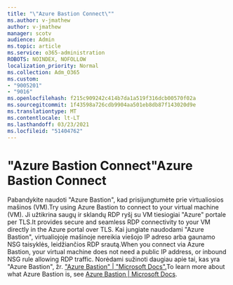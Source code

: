 ```yaml
---
title: "\"Azure Bastion Connect\""
ms.author: v-jmathew
author: v-jmathew
manager: scotv
audience: Admin
ms.topic: article
ms.service: o365-administration
ROBOTS: NOINDEX, NOFOLLOW
localization_priority: Normal
ms.collection: Adm_O365
ms.custom:
- "9005201"
- "9016"
ms.openlocfilehash: f215c909242c414b7da1a519f316dcb00570f02a
ms.sourcegitcommit: 1f43598a726cdb9904aa501eb8db87f143020d9e
ms.translationtype: MT
ms.contentlocale: lt-LT
ms.lasthandoff: 03/23/2021
ms.locfileid: "51404762"
---
```

# <a name="azure-bastion-connect"></a><span data-ttu-id="1dab0-102">"Azure Bastion Connect"</span><span class="sxs-lookup"><span data-stu-id="1dab0-102">Azure Bastion Connect</span></span>

<span data-ttu-id="1dab0-103">Pabandykite naudoti "Azure Bastion", kad prisijungtumėte prie virtualiosios mašinos (VM).</span><span class="sxs-lookup"><span data-stu-id="1dab0-103">Try using Azure Bastion to connect to your virtual machine (VM).</span></span> <span data-ttu-id="1dab0-104">Ji užtikrina saugų ir sklandų RDP ryšį su VM tiesiogiai "Azure" portale per TLS.</span><span class="sxs-lookup"><span data-stu-id="1dab0-104">It provides secure and seamless RDP connectivity to your VM directly in the Azure portal over TLS.</span></span> <span data-ttu-id="1dab0-105">Kai jungiate naudodami "Azure Bastion", virtualiojoje mašinoje nereikia viešojo IP adreso arba gaunamo NSG taisyklės, leidžiančios RDP srautą.</span><span class="sxs-lookup"><span data-stu-id="1dab0-105">When you connect via Azure Bastion, your virtual machine does not need a public IP address, or inbound NSG rule allowing RDP traffic.</span></span> <span data-ttu-id="1dab0-106">Norėdami sužinoti daugiau apie tai, kas yra "Azure Bastion", žr. ["Azure Bastion" | "Microsoft Docs".](https://docs.microsoft.com/azure/bastion/bastion-overview)</span><span class="sxs-lookup"><span data-stu-id="1dab0-106">To learn more about what Azure Bastion is, see [Azure Bastion | Microsoft Docs](https://docs.microsoft.com/azure/bastion/bastion-overview).</span></span>
